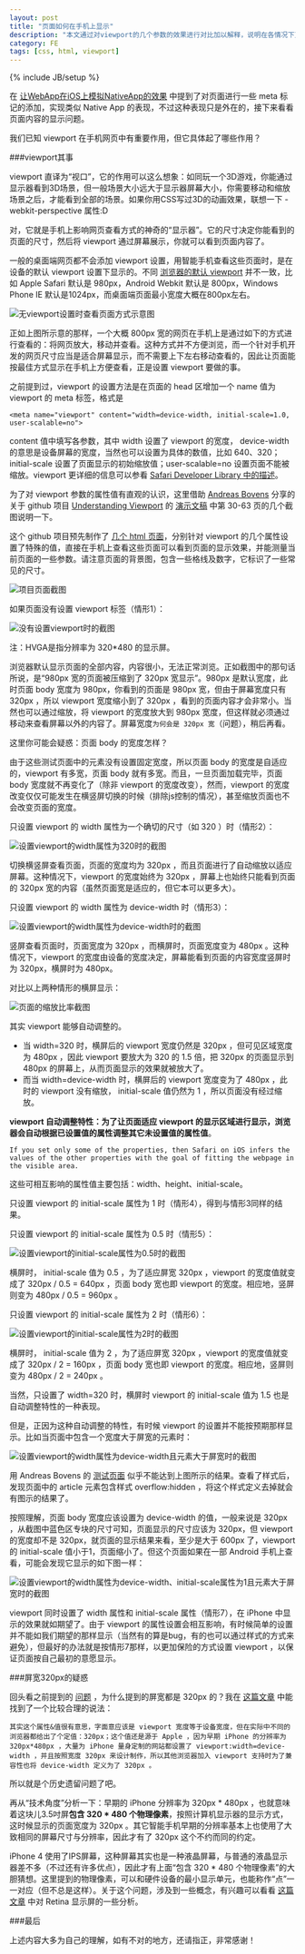 ```yaml
---
layout: post
title: "页面如何在手机上显示"
description: "本文通过对viewport的几个参数的效果进行对比加以解释，说明在各情况下页面是如何显示的"
category: FE
tags: [css, html, viewport]
---
```

{% include JB/setup %}

在 [让WebApp在iOS上模拟NativeApp的效果](/2012/08/29/webapp-on-ios/) 中提到了对页面进行一些 meta 标记的添加，实现类似 Native App 的表现，不过这种表现只是外在的，接下来看看页面内容的显示问题。

我们已知 viewport 在手机网页中有重要作用，但它具体起了哪些作用？

###viewport其事

viewport 直译为“视口”，它的作用可以这么想象：如同玩一个3D游戏，你能通过显示器看到3D场景，但一般场景大小远大于显示器屏幕大小，你需要移动和缩放场景之后，才能看到全部的场景。如果你用CSS写过3D的动画效果，联想一下 -webkit-perspective 属性:D

对，它就是手机上影响网页查看方式的神奇的“显示器”。它的尺寸决定你能看到的页面的尺寸，然后将 viewport 通过屏幕展示，你就可以看到页面内容了。

一般的桌面端网页都不会添加 viewport 设置，用智能手机查看这些页面时，是在设备的默认 viewport 设置下显示的。不同 [浏览器的默认 viewport](http://hax.iteye.com/blog/978184) 并不一致，比如 Apple Safari 默认是 980px，Android Webkit 默认是 800px，Windows Phone IE 默认是1024px，而桌面端页面最小宽度大概在800px左右。

![无viewport设置时查看页面方式示意图](/i/2013/03/18/10.gif "无viewport设置时查看页面方式示意图")

正如上图所示意的那样，一个大概 800px 宽的网页在手机上是通过如下的方式进行查看的：将网页放大，移动并查看。这种方式并不方便浏览，而一个针对手机开发的网页尺寸应当是适合屏幕显示，而不需要上下左右移动查看的，因此让页面能按最佳方式显示在手机上方便查看，正是设置 viewport 要做的事。

之前提到过，viewport 的设置方法是在页面的 head 区增加一个 name 值为 viewport 的 meta 标签，格式是

	<meta name="viewport" content="width=device-width, initial-scale=1.0, user-scalable=no">

content 值中填写各参数，其中 width 设置了 viewport 的宽度， device-width 的意思是设备屏幕的宽度，当然也可以设置为具体的数值，比如 640、320；initial-scale 设置了页面显示的初始缩放值；user-scalable=no 设置页面不能被缩放。viewport 更详细的信息可以参看 [Safari Developer Library 中的描述](https://developer.apple.com/library/safari/#documentation/appleapplications/reference/SafariHTMLRef/Articles/MetaTags.html)。

为了对 viewport 参数的属性值有直观的认识，这里借助 [Andreas Bovens](#0) 分享的关于 github 项目 [Understanding Viewport](https://github.com/andreasbovens/understanding-viewport) 的 [演示文稿](http://www.slideshare.net/andreasbovens/responsive-design-techniques-and-tricks-to-prepare-your-websites-for-the-multiscreen-future) 中第 30-63 页的几个截图说明一下。

这个 github 项目预先制作了 [几个 html 页面](http://andreasbovens.github.com/understanding-viewport/)，分别针对 viewport 的几个属性设置了特殊的值，直接在手机上查看这些页面可以看到页面的显示效果，并能测量当前页面的一些参数。请注意页面的背景图，包含一些格线及数字，它标识了一些常见的尺寸。

![项目页面截图](/i/2013/03/18/01.gif "项目页面截图")

如果页面没有设置 viewport 标签（情形1）：

![没有设置viewport时的截图](/i/2013/03/18/02.gif "没有设置viewport时的截图")

注：HVGA是指分辨率为 320\*480 的显示屏。

浏览器默认显示页面的全部内容，内容很小，无法正常浏览。正如截图中的那句话所说，是“980px 宽的页面被压缩到了 320px 宽显示”。980px 是默认宽度，此时页面 body 宽度为 980px，你看到的页面是 980px 宽，但由于屏幕宽度只有 320px ，所以 viewport 宽度缩小到了 320px ，看到的页面内容才会非常小。当然也可以通过缩放，将 viewport 的宽度放大到 980px 宽度，但这样就必须通过移动来查看屏幕以外的内容了。屏幕宽度`为何会是 320px 宽`（<a name="question" id="question">问题</a>），稍后再看。

这里你可能会疑惑：页面 body 的宽度怎样？

由于这些测试页面中的元素没有设置固定宽度，所以页面 body 的宽度是自适应的，viewport 有多宽，页面 body 就有多宽。而且，一旦页面加载完毕，页面 body 宽度就不再变化了（除非 viewport 的宽度改变），然而，viewport 的宽度改变仅仅可能发生在横竖屏切换的时候（排除js控制的情况），甚至缩放页面也不会改变页面的宽度。

只设置 viewport 的 width 属性为一个确切的尺寸（如 320 ）时（情形2）：

![设置viewport的width属性为320时的截图](/i/2013/03/18/03.gif "设置viewport的width属性为320时的截图")

切换横竖屏查看页面，页面的宽度均为 320px ，而且页面进行了自动缩放以适应屏幕。这种情况下，viewport 的宽度始终为 320px ，屏幕上也始终只能看到页面的 320px 宽的内容（虽然页面宽是适应的，但它本可以更多大）。

只设置 viewport 的 width 属性为 device-width 时（情形3）：

![设置viewport的width属性为device-width时的截图](/i/2013/03/18/04.gif "设置viewport的width属性为device-width时的截图")

竖屏查看页面时，页面宽度为 320px ，而横屏时，页面宽度变为 480px 。这种情况下，viewport 的宽度由设备的宽度决定，屏幕能看到页面的内容宽度竖屏时为 320px，横屏时为 480px。

对比以上两种情形的横屏显示：

![页面的缩放比率截图](/i/2013/03/18/05.gif "页面的缩放比率截图")

其实 viewport 能够自动调整的。

- 当 width=320 时，横屏后的 viewport 宽度仍然是 320px ，但可见区域宽度为 480px ，因此 viewport 要放大为 320 的 1.5 倍，把 320px 的页面显示到 480px 的屏幕上，从而页面显示的效果就被放大了。
- 而当 width=device-width 时，横屏后的 viewport 宽度变为了 480px ，此时的 viewport 没有缩放， initial-scale 值仍然为 1 ，所以页面没有经过缩放。

**viewport 自动调整特性：为了让页面适应 viewport 的显示区域进行显示，浏览器会自动根据已设置值的属性调整其它未设置值的属性值**。

	If you set only some of the properties, then Safari on iOS infers the values of the other properties with the goal of fitting the webpage in the visible area.

这些可相互影响的属性值主要包括：width、height、initial-scale。

只设置 viewport 的 initial-scale 属性为 1 时（情形4），得到与情形3同样的结果。

只设置 viewport 的 initial-scale 属性为 0.5 时（情形5）：

![设置viewport的initial-scale属性为0.5时的截图](/i/2013/03/18/06.gif "设置viewport的initial-scale属性为0.5时的截图")

横屏时， initial-scale 值为 0.5 ，为了适应屏宽 320px ，viewport 的宽度值就变成了 320px / 0.5 = 640px ，页面 body 宽也即 viewport 的宽度。相应地，竖屏则变为 480px / 0.5 = 960px 。

只设置 viewport 的 initial-scale 属性为 2 时（情形6）：

![设置viewport的initial-scale属性为2时的截图](/i/2013/03/18/07.gif "设置viewport的initial-scale属性为2时的截图")

横屏时， initial-scale 值为 2 ，为了适应屏宽 320px ，viewport 的宽度值就变成了 320px / 2 = 160px ，页面 body 宽也即 viewport 的宽度。相应地，竖屏则变为 480px / 2 = 240px 。

当然，只设置了 width=320 时，横屏时 viewport 的 initial-scale 值为 1.5 也是自动调整特性的一种表现。

但是，正因为这种自动调整的特性，有时候 viewport 的设置并不能按预期那样显示。比如当页面中包含一个宽度大于屏宽的元素时：

![设置viewport的width属性为device-width且元素大于屏宽时的截图](/i/2013/03/18/08.gif "设置viewport的width属性为device-width且元素大于屏宽时的截图")

用 Andreas Bovens 的 [测试页面](http://andreasbovens.github.com/understanding-viewport/meta-widthdevicewidth-div600.html) 似乎不能达到上图所示的结果。查看了样式后，发现页面中的 article 元素包含样式 overflow:hidden ，将这个样式定义去掉就会有图示的结果了。

按照理解，页面 body 宽度应该设置为 device-width 的值，一般来说是 320px ，从截图中蓝色区专块的尺寸可知，页面显示的尺寸应该为 320px，但 viewport 的宽度却不是 320px，就页面的显示结果来看，至少是大于 600px 了，viewport 的 initial-scale 值小于1，页面缩小了。但这个页面如果在一部 Android 手机上查看，可能会发现它显示的如下图一样：

![设置viewport的width属性为device-width、initial-scale属性为1且元素大于屏宽时的截图](/i/2013/03/18/09.gif "设置viewport的width属性为device-width、initial-scale属性为1且元素大于屏宽时的截图")

viewport 同时设置了 width 属性和 initial-scale 属性（情形7），在 iPhone 中显示的效果就如期望了。由于 viewport 的属性设置会相互影响，有时候简单的设置并不能如我们期望的那样显示（当然有的算是bug，有的也可以通过样式的方式来避免），但最好的办法就是按情形7那样，以更加保险的方式设置 viewport ，以保证页面按自己最初的意愿显示。



###屏宽320px的疑惑

回头看之前提到的 [问题](#question) ，为什么提到的屏宽都是 320px 的？我在 [这篇文章](http://www.iinterest.net/2011/05/02/about-viewport/) 中能找到了一个比较合理的说法：

	其实这个属性&值很有意思，字面意应该是 viewport 宽度等于设备宽度，但在实际中不同的浏览器都给出了个定值：320px；这个值还是源于 Apple ，因为早期 iPhone 的分辨率为 320px*480px ，大量为 iPhone 量身定制的网站都设置了 viewport:width=device-width ，并且按照宽度 320px 来设计制作，所以其他浏览器加入 viewport 支持时为了兼容性也将 device-width 定义为了 320px 。

所以就是个历史遗留问题了吧。

再从“技术角度”分析一下：早期的 iPhone 分辨率为 320px \* 480px ，也就意味着这块儿3.5吋屏**包含 320 \* 480 个物理像素**，按照计算机显示器的显示方式，这时候显示的页面宽度为 320px 。其它智能手机早期的分辨率基本上也使用了大致相同的屏幕尺寸与分辨率，因此才有了 320px 这个不约而同的约定。

iPhone 4 使用了IPS屏幕，这种屏幕其实也是一种液晶屏幕，与普通的液晶显示器差不多（不过还有许多优点），因此才有上面“包含 320 \* 480 个物理像素”的大胆猜想。这里提到的物理像素，可以和硬件设备的最小显示单元，也能称作“点”一一对应（但不总是这样）。关于这个问题，涉及到一些概念，有兴趣可以看看 [这篇文章](#TODO) 中对 Retina 显示屏的一些分析。



###最后

上述内容大多为自己的理解，如有不对的地方，还请指正，非常感谢！





